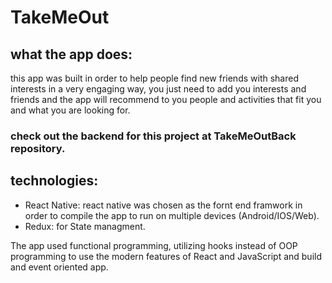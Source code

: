 # TakeMeOut

## what the app does:
this app was built in order to help people find new friends with shared interests in a very engaging way,
you just need to add you interests and friends and the app will recommend to you people and activities that fit you
and what you are looking for.

### check out the backend for this project at TakeMeOutBack repository.

## technologies:
- React Native: react native was chosen as the fornt end framwork in order to compile the app to run on multiple devices (Android/IOS/Web).
- Redux: for State managment.

The app used functional programming, utilizing hooks instead of OOP programming to use the modern features of React and JavaScript and build and event oriented app. 
